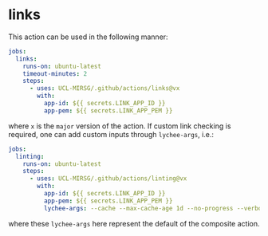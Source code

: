 # links

This action can be used in the following manner:

```yaml
jobs:
  links:
    runs-on: ubuntu-latest
    timeout-minutes: 2
    steps:
      - uses: UCL-MIRSG/.github/actions/links@vx
        with:
          app-id: ${{ secrets.LINK_APP_ID }}
          app-pem: ${{ secrets.LINK_APP_PEM }}
```

where `x` is the `major` version of the action. If custom link checking is
required, one can add custom inputs through `lychee-args`, i.e.:

```yaml
jobs:
  linting:
    runs-on: ubuntu-latest
    steps:
      - uses: UCL-MIRSG/.github/actions/linting@vx
        with:
          app-id: ${{ secrets.LINK_APP_ID }}
          app-pem: ${{ secrets.LINK_APP_PEM }}
          lychee-args: --cache --max-cache-age 1d --no-progress --verbose .
```

where these `lychee-args` here represent the default of the composite action.
